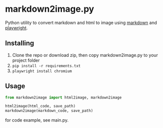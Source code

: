 # markdown2image.py

Python utility to convert markdown and html to image using [markdown](https://github.com/Python-Markdown/markdown) and [playwright](https://github.com/microsoft/playwright).

## Installing
1. Clone the repo or download zip, then copy markdown2image.py to your project folder
2. `pip install -r requirements.txt`
3. `playwright install chromium`

## Usage

``` python
from markdown2image import html2image, markdown2image

html2image(html_code, save_path)
markdown2image(markdown_code, save_path)
```

for code example, see main.py.